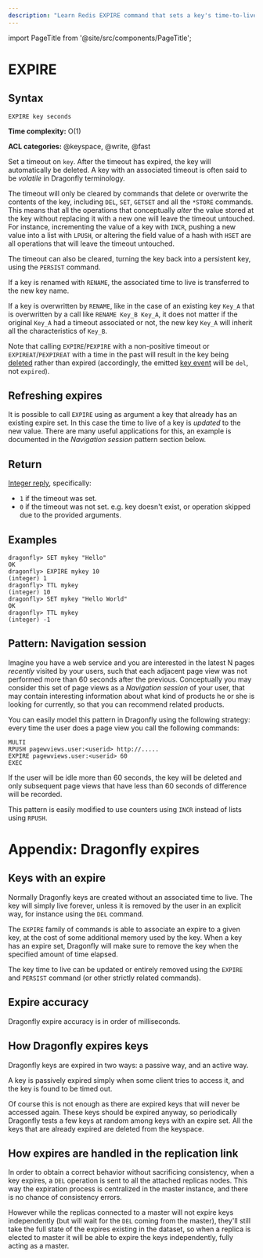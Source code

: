 ```yaml
---
description: "Learn Redis EXPIRE command that sets a key's time-to-live in seconds."
---
```


import PageTitle from '@site/src/components/PageTitle';

# EXPIRE

<PageTitle title="Redis EXPIRE Command (Documentation) | Dragonfly" />

## Syntax

    EXPIRE key seconds

**Time complexity:** O(1)

**ACL categories:** @keyspace, @write, @fast

Set a timeout on `key`.
After the timeout has expired, the key will automatically be deleted.
A key with an associated timeout is often said to be _volatile_ in Dragonfly
terminology.

The timeout will only be cleared by commands that delete or overwrite the
contents of the key, including `DEL`, `SET`, `GETSET` and all the `*STORE`
commands.
This means that all the operations that conceptually _alter_ the value stored at
the key without replacing it with a new one will leave the timeout untouched.
For instance, incrementing the value of a key with `INCR`, pushing a new value
into a list with `LPUSH`, or altering the field value of a hash with `HSET` are
all operations that will leave the timeout untouched.

The timeout can also be cleared, turning the key back into a persistent key,
using the `PERSIST` command.

If a key is renamed with `RENAME`, the associated time to live is transferred to
the new key name.

If a key is overwritten by `RENAME`, like in the case of an existing key `Key_A`
that is overwritten by a call like `RENAME Key_B Key_A`, it does not matter if
the original `Key_A` had a timeout associated or not, the new key `Key_A` will
inherit all the characteristics of `Key_B`.

Note that calling `EXPIRE`/`PEXPIRE` with a non-positive timeout or
`EXPIREAT`/`PEXPIREAT` with a time in the past will result in the key being
[deleted][del] rather than expired (accordingly, the emitted [key event][ntf]
will be `del`, not `expired`).

[del]: ./del.md
[ntf]: https://redis.io/topics/notifications

## Refreshing expires

It is possible to call `EXPIRE` using as argument a key that already has an
existing expire set.
In this case the time to live of a key is _updated_ to the new value.
There are many useful applications for this, an example is documented in the
_Navigation session_ pattern section below.

## Return

[Integer reply](https://redis.io/docs/latest/develop/reference/protocol-spec/#integers), specifically:

- `1` if the timeout was set.
- `0` if the timeout was not set. e.g. key doesn't exist, or operation skipped due to the provided arguments.

## Examples

```shell
dragonfly> SET mykey "Hello"
OK
dragonfly> EXPIRE mykey 10
(integer) 1
dragonfly> TTL mykey
(integer) 10
dragonfly> SET mykey "Hello World"
OK
dragonfly> TTL mykey
(integer) -1
```

## Pattern: Navigation session

Imagine you have a web service and you are interested in the latest N pages
_recently_ visited by your users, such that each adjacent page view was not
performed more than 60 seconds after the previous.
Conceptually you may consider this set of page views as a _Navigation session_
of your user, that may contain interesting information about what kind of
products he or she is looking for currently, so that you can recommend related
products.

You can easily model this pattern in Dragonfly using the following strategy: every
time the user does a page view you call the following commands:

```
MULTI
RPUSH pagewviews.user:<userid> http://.....
EXPIRE pagewviews.user:<userid> 60
EXEC
```

If the user will be idle more than 60 seconds, the key will be deleted and only
subsequent page views that have less than 60 seconds of difference will be
recorded.

This pattern is easily modified to use counters using `INCR` instead of lists
using `RPUSH`.

# Appendix: Dragonfly expires

## Keys with an expire

Normally Dragonfly keys are created without an associated time to live.
The key will simply live forever, unless it is removed by the user in an
explicit way, for instance using the `DEL` command.

The `EXPIRE` family of commands is able to associate an expire to a given key,
at the cost of some additional memory used by the key.
When a key has an expire set, Dragonfly will make sure to remove the key when the
specified amount of time elapsed.

The key time to live can be updated or entirely removed using the `EXPIRE` and
`PERSIST` command (or other strictly related commands).

## Expire accuracy

Dragonfly expire accuracy is in order of milliseconds.

## How Dragonfly expires keys

Dragonfly keys are expired in two ways: a passive way, and an active way.

A key is passively expired simply when some client tries to access it, and the
key is found to be timed out.

Of course this is not enough as there are expired keys that will never be
accessed again.
These keys should be expired anyway, so periodically Dragonfly tests a few keys at
random among keys with an expire set.
All the keys that are already expired are deleted from the keyspace.

## How expires are handled in the replication link

In order to obtain a correct behavior without sacrificing consistency, when a
key expires, a `DEL` operation is sent to all the attached replicas nodes.
This way the expiration process is centralized in the master instance, and there
is no chance of consistency errors.

However while the replicas connected to a master will not expire keys
independently (but will wait for the `DEL` coming from the master), they'll
still take the full state of the expires existing in the dataset, so when a
replica is elected to master it will be able to expire the keys independently,
fully acting as a master.
